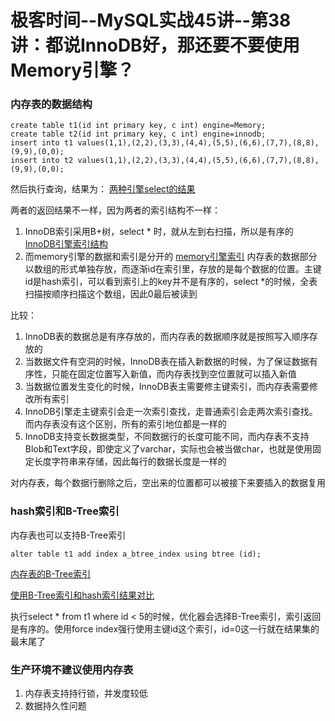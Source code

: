 # 极客时间--MySQL实战45讲--第38讲：都说InnoDB好，那还要不要使用Memory引擎？

### 内存表的数据结构

    create table t1(id int primary key, c int) engine=Memory;
    create table t2(id int primary key, c int) engine=innodb;
    insert into t1 values(1,1),(2,2),(3,3),(4,4),(5,5),(6,6),(7,7),(8,8),(9,9),(0,0);
    insert into t2 values(1,1),(2,2),(3,3),(4,4),(5,5),(6,6),(7,7),(8,8),(9,9),(0,0);
然后执行查询，结果为：
[两种引擎select的结果](../images/mysql实战45讲/两种引擎select的结果.png)

两者的返回结果不一样，因为两者的索引结构不一样：
1. InnoDB索引采用B+树，select * 时，就从左到右扫描，所以是有序的
[InnoDB引擎索引结构](../images/mysql实战45讲/InnoDB引擎索引结构.png)
2. 而memory引擎的数据和索引是分开的
[memory引擎索引](../images/mysql实战45讲/memory引擎索引.png)
内存表的数据部分以数组的形式单独存放，而逐渐id在索引里，存放的是每个数据的位置。主键id是hash索引，可以看到索引上的key并不是有序的，select *的时候，全表扫描按顺序扫描这个数组，因此0最后被读到

比较：
1. InnoDB表的数据总是有序存放的，而内存表的数据顺序就是按照写入顺序存放的
2. 当数据文件有空洞的时候，InnoDB表在插入新数据的时候，为了保证数据有序性，只能在固定位置写入新值，而内存表找到空位置就可以插入新值
3. 当数据位置发生变化的时候，InnoDB表主需要修主键索引，而内存表需要修改所有索引
4. InnoDB引擎走主键索引会走一次索引查找，走普通索引会走两次索引查找。而内存表没有这个区别，所有的索引地位都是一样的
5. InnoDB支持变长数据类型，不同数据行的长度可能不同，而内存表不支持Blob和Text字段，即使定义了varchar，实际也会被当做char，也就是使用固定长度字符串来存储，因此每行的数据长度是一样的

对内存表，每个数据行删除之后，空出来的位置都可以被接下来要插入的数据复用

### hash索引和B-Tree索引
内存表也可以支持B-Tree索引

    alter table t1 add index a_btree_index using btree (id);

[内存表的B-Tree索引](../images/mysql实战45讲/内存表的B-Tree索引.png)

[使用B-Tree索引和hash索引结果对比](../images/mysql实战45讲/使用B-Tree索引和hash索引结果对比.png)

执行select * from t1 where id < 5的时候，优化器会选择B-Tree索引，索引返回是有序的。使用force index强行使用主键id这个索引，id=0这一行就在结果集的最末尾了

### 生产环境不建议使用内存表
1. 内存表支持持行锁，并发度较低
2. 数据持久性问题

